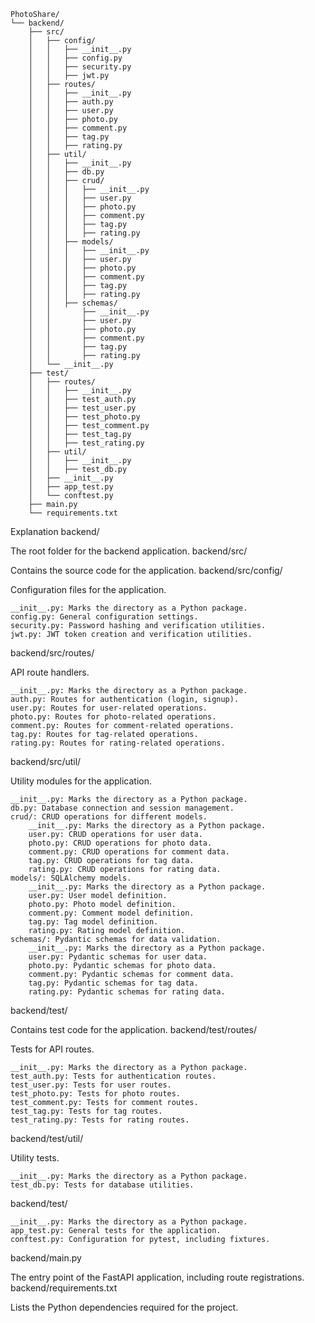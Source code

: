     PhotoShare/
    └── backend/
        ├── src/
        │   ├── config/
        │   │   ├── __init__.py
        │   │   ├── config.py
        │   │   ├── security.py
        │   │   ├── jwt.py
        │   ├── routes/
        │   │   ├── __init__.py
        │   │   ├── auth.py
        │   │   ├── user.py
        │   │   ├── photo.py
        │   │   ├── comment.py
        │   │   ├── tag.py
        │   │   ├── rating.py
        │   ├── util/
        │   │   ├── __init__.py
        │   │   ├── db.py
        │   │   ├── crud/
        │   │   │   ├── __init__.py
        │   │   │   ├── user.py
        │   │   │   ├── photo.py
        │   │   │   ├── comment.py
        │   │   │   ├── tag.py
        │   │   │   ├── rating.py
        │   │   ├── models/
        │   │   │   ├── __init__.py
        │   │   │   ├── user.py
        │   │   │   ├── photo.py
        │   │   │   ├── comment.py
        │   │   │   ├── tag.py
        │   │   │   ├── rating.py
        │   │   ├── schemas/
        │   │       ├── __init__.py
        │   │       ├── user.py
        │   │       ├── photo.py
        │   │       ├── comment.py
        │   │       ├── tag.py
        │   │       ├── rating.py
        │   └── __init__.py
        ├── test/
        │   ├── routes/
        │   │   ├── __init__.py
        │   │   ├── test_auth.py
        │   │   ├── test_user.py
        │   │   ├── test_photo.py
        │   │   ├── test_comment.py
        │   │   ├── test_tag.py
        │   │   ├── test_rating.py
        │   ├── util/
        │   │   ├── __init__.py
        │   │   ├── test_db.py
        │   ├── __init__.py
        │   ├── app_test.py
        │   └── conftest.py
        ├── main.py
        └── requirements.txt


Explanation
backend/

The root folder for the backend application.
backend/src/

Contains the source code for the application.
backend/src/config/

Configuration files for the application.

    __init__.py: Marks the directory as a Python package.
    config.py: General configuration settings.
    security.py: Password hashing and verification utilities.
    jwt.py: JWT token creation and verification utilities.

backend/src/routes/

API route handlers.

    __init__.py: Marks the directory as a Python package.
    auth.py: Routes for authentication (login, signup).
    user.py: Routes for user-related operations.
    photo.py: Routes for photo-related operations.
    comment.py: Routes for comment-related operations.
    tag.py: Routes for tag-related operations.
    rating.py: Routes for rating-related operations.

backend/src/util/

Utility modules for the application.

    __init__.py: Marks the directory as a Python package.
    db.py: Database connection and session management.
    crud/: CRUD operations for different models.
        __init__.py: Marks the directory as a Python package.
        user.py: CRUD operations for user data.
        photo.py: CRUD operations for photo data.
        comment.py: CRUD operations for comment data.
        tag.py: CRUD operations for tag data.
        rating.py: CRUD operations for rating data.
    models/: SQLAlchemy models.
        __init__.py: Marks the directory as a Python package.
        user.py: User model definition.
        photo.py: Photo model definition.
        comment.py: Comment model definition.
        tag.py: Tag model definition.
        rating.py: Rating model definition.
    schemas/: Pydantic schemas for data validation.
        __init__.py: Marks the directory as a Python package.
        user.py: Pydantic schemas for user data.
        photo.py: Pydantic schemas for photo data.
        comment.py: Pydantic schemas for comment data.
        tag.py: Pydantic schemas for tag data.
        rating.py: Pydantic schemas for rating data.

backend/test/

Contains test code for the application.
backend/test/routes/

Tests for API routes.

    __init__.py: Marks the directory as a Python package.
    test_auth.py: Tests for authentication routes.
    test_user.py: Tests for user routes.
    test_photo.py: Tests for photo routes.
    test_comment.py: Tests for comment routes.
    test_tag.py: Tests for tag routes.
    test_rating.py: Tests for rating routes.

backend/test/util/

Utility tests.

    __init__.py: Marks the directory as a Python package.
    test_db.py: Tests for database utilities.

backend/test/

    __init__.py: Marks the directory as a Python package.
    app_test.py: General tests for the application.
    conftest.py: Configuration for pytest, including fixtures.

backend/main.py

The entry point of the FastAPI application, including route registrations.
backend/requirements.txt

Lists the Python dependencies required for the project.
